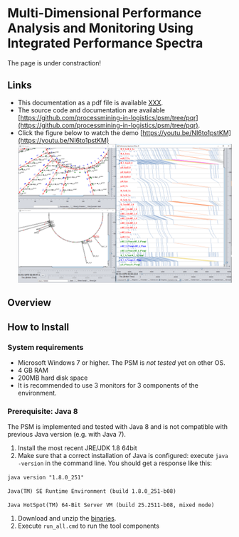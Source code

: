 # Multi-Dimensional Performance Analysis and Monitoring Using Integrated Performance Spectra

The page is under constraction!

## Links

* This documentation as a pdf file is available [XXX](https://github.com/processmining-in-logistics/psm/tree/pqr).
* The source code and documentation are available [https://github.com/processmining-in-logistics/psm/tree/pqr](https://github.com/processmining-in-logistics/psm/tree/pqr).
* Click the figure below to watch the demo [https://youtu.be/NI6to1pstKM](https://youtu.be/NI6to1pstKM)
[![Multi Dimensional Performance Analysis and Monitoring Using Integrated Performance Spectra](/docs/figures/components_screenshot.png)](https://youtu.be/NI6to1pstKM)


## Overview



## How to Install

### System requirements

  * Microsoft Windows 7 or higher. The PSM is *not tested* yet on other OS.
  * 4 GB RAM
  * 200MB hard disk space
  * It is recommended to use 3 monitors for 3 components of the environment.
  
### Prerequisite: Java 8

The PSM is implemented and tested with Java 8 and is not compatible with previous Java version (e.g. with Java 7).

1. Install the most recent JRE/JDK 1.8 64bit
1. Make sure that a correct installation of Java is configured: execute `java -version` in the command line. You should get a response like this:

`java version "1.8.0_251"`

`Java(TM) SE Runtime Environment (build 1.8.0_251-b08)`

`Java HotSpot(TM) 64-Bit Server VM (build 25.2511-b08, mixed mode)`

1. Download and unzip the [binaries](https://github.com/processmining-in-logistics/psm/tree/ppm).
1. Execute `run_all.cmd` to run the tool components



